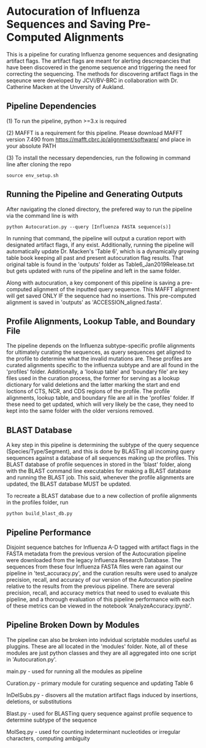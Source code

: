 # Autocuration of Influenza Sequences and Saving Pre-Computed Alignments

This is a pipeline for curating Influenza genome sequences and designating artifact flags. The artifact
flags are meant for alerting descrepancies that have been discovered in the genome sequence and triggering
the need for correcting the sequencing.  The methods for discovering artifact flags in the seqeunce were
developed by JCVI/BV-BRC in collaboration with Dr. Catherine Macken at the Unversity of Aukland.

## Pipeline Dependencies

(1) To run the pipeline, python >=3.x is required

(2) MAFFT is a requirement for this pipeline.  Please download MAFFT version 7.490 from 
https://mafft.cbrc.jp/alignment/software/ and place in your absolute PATH

(3) To install the necessary dependencies, run the following in command line after cloning the repo
	
	source env_setup.sh

## Running the Pipeline and Generating Outputs

After navigating the cloned directory, the prefered way to run the pipeline via the command line is with

	python Autocuration.py --query [Influenza FASTA sequence(s)]

In running that command, the pipeline will output a curation report with designated artifact flags,
if any exist.  Additionally, running the pipeline will automatically update Dr. Macken's 'Table 6',
which is a dynamically growing table book keeping all past and present autocuration flag results.
That original table is found in the 'outputs' folder as Table6_Jan2019Release.txt but gets updated
with runs of the pipeline and left in the same folder.  

Along with autocuration, a key component of this pipeline is saving a pre-computed alignment of the 
inputted query sequence.  This MAFFT alignment will get saved ONLY IF the sequence had no insertions. 
This pre-computed alignment is saved in 'outputs' as 'ACCESSION_aligned.fasta'.

## Profile Alignments, Lookup Table, and Boundary File

The pipeline depends on the Influenza subtype-specific profile alignments for ultimately curating
the sequences, as query sequences get aligned to the profile to determine what the invalid mutations
are.  These profiles are curated alignments specific to the influenza subtype and are all found in the
'profiles' folder. Additionally, a 'lookup table' and 'boundary file' are key files used in the curation
process, the former for serving as a lookup dictionary for valid deletions and the latter marking the 
start and end loctions of CTS, NCR, and CDS regions of the profile.  The profile alignments, lookup table,
and boundary file are all in the 'profiles' folder.  If these need to get updated, which will very likely
be the case, they need to kept into the same folder with the older versions removed.

## BLAST Database

A key step in this pipeline is determining the subtype of the query sequence (Species/Type/Segment), and
this is done by BLASTing all incoming query sequences against a database of all sequences making up the
profiles.  This BLAST database of profile sequences in stored in the 'blast' folder, along with the BLAST
command line executables for making a BLAST database and running the BLAST job.  This said, whenever the
profile alignments are updated, the BLAST database MUST be updated.

To recreate a BLAST database due to a new collection of profile alignments in the profiles folder, run

	python build_blast_db.py

## Pipeline Performance

Disjoint sequence batches for Influenza A-D tagged with artifact flags in the FASTA metadata from the previous 
version of the Autocuration pipeline were downloaded from the legacy Influenza Research Database.  The
sequences from these four Influenza FASTA files were ran against our pipeline in 'test_accuracy.py', and the
curation results were used to analyze precision, recall, and accuracy of our version of the Autocuration pipeline 
relative to the results from the previous pipeline.  There are several precision, recall, and accuracy metrics 
that need to used to evaluate this pipeline, and a thorough evaluation of this pipeline performance with each 
of these metrics can be viewed in the notebook 'AnalyzeAccuracy.ipynb'.

## Pipeline Broken Down by Modules

The pipeline can also be broken into indvidual scriptable modules useful as pluggins. These are all
located in the 'modules' folder.  Note, all of these modules are just python classes and they are all
aggregated into one script in 'Autocuration.py'.

main.py - used for running all the modules as pipeline

Curation.py - primary module for curating sequence and updating Table 6

InDelSubs.py - disovers all the mutation artifact flags induced by insertions, deletions, or substitutions

Blast.py - used for BLASTing query sequence against profile sequence to determine subtype of the sequence

MolSeq.py - used for counting indeterminant nucleotides or irregular characters, computing ambiguity



